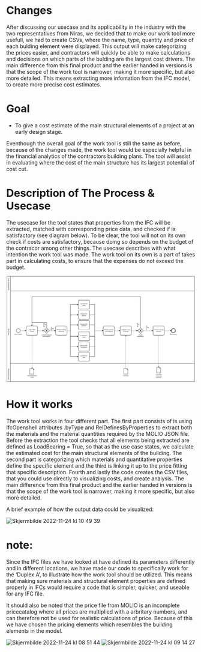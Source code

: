# Changes
After discussing our usecase and its applicability in the industry with the two representatives from Niras, we decided that to make our work tool more usefull, we had to create CSVs, where the name, type, quantity and price of each bulding element were displayed. This output will make categorizing the prices easier, and contractors will quickly be able to make calculations and decisions on which parts of the bulding are the largest cost drivers. The main difference from this final product and the earlier handed in versions is that the scope of the work tool is narrower, making it more specific, but also more detailed. This means extracting more infomation from the IFC model, to create more precise cost estimates.

# Goal
* To give a cost estimate of the main structural elements of a project at an early design stage.

Eventhough the overall goal of the work tool is still the same as before, because of the changes made, the work tool would be especially helpful in the financial analytics of the contractors building plans. The tool will assist in evaluating where the cost of the main structure has its largest potential of cost cut.  

# Description of The Process & Usecase
The usecase for the tool states that properties from the IFC will be extracted, matched with corresponding price data, and checked if is satisfactory (see diagram below). To be clear, the tool will not on its own check if costs are satisfactory, because doing so depends on the budget of the contracor among other things. The usecase describes with what intention the work tool was made. The work tool on its own is a part of takes part in calculating costs, to ensure that the expenses do not exceed the budget. 

![Alt text](Images/diagram.svg)

# How it works
The work tool works in four different part. The first part consists of is using IfcOpenshell attributes  .byType and RelDefinesByProperties to extract both the materials and the material quantities required by the MOLIO JSON file. Before the extraction the tool checks that all elements being extracted are defined as LoadBearing = True, so that as the use case states, we calculate the estimated cost for the main structural elements of the building. The second part is categorizing which materials and quantitative properties define the specific element and the third is linking it up to the price fitting that specific description. Fourth and lastly the code creates the CSV files, that you could use directly to visualizing costs, and create analysis. 
The main difference from this final product and the earlier handed in versions is that the scope of the work tool is narrower, making it more specific, but also more detailed. 

A brief example of how the output data could be visualized:

<img width="966" alt="Skjermbilde 2022-11-24 kl  10 49 39" src="https://user-images.githubusercontent.com/113243733/203752402-c1bff2c4-9043-4c74-b6f3-173f1bbe1936.png">

# note:
Since the IFC files we have looked at have defined its parameters differently and in different locations, we have made our code to specifically work for the ‘Duplex A’, to illustrate how the work tool should be utilized. This means that making sure materials and structural element properties are defined properly in IFCs would require a code that is simpler, quicker, and useable for any IFC file.

It should also be noted that the price file from MOLIO is an incomplete pricecatalog where all prices are multiplied with a arbritary numbers, and can therefore not be used for realistic calculations of price. Because of this we have chosen the pricing elements which resembles the building elements in the model. 

<img width="279" alt="Skjermbilde 2022-11-24 kl  08 51 44" src="https://user-images.githubusercontent.com/113243733/203727600-963a57d3-9db5-462b-b4b0-6d0ad5dc13fe.png"> <img width="527" alt="Skjermbilde 2022-11-24 kl  09 14 27" src="https://user-images.githubusercontent.com/113243733/203728949-c83c6947-b295-4eaf-b98a-d43e4f1872d3.png">



 
